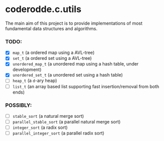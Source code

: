 # coderodde.c.utils

The main aim of this project is to provide implementations of most fundamental data structures and algorithms.

### TODO:
- [x] `map_t` (a ordered map using a AVL-tree)
- [x] `set_t` (a ordered set using a AVL-tree)
- [x] `unordered_map_t` (a unordered map using a hash table, under development)
- [x] `unordered_set_t` (a unordered set using a hash table)
- [ ] `heap_t` (a `d`-ary heap)
- [ ] `list_t` (an array based list supporting fast insertion/removal from both ends)

### POSSIBLY:
- [ ] `stable_sort` (a natural merge sort)
- [ ] `parallel_stable_sort` (a parallel natural merge sort)
- [ ] `integer_sort` (a radix sort)
- [ ] `parallel_integer_sort` (a parallel radix sort)
